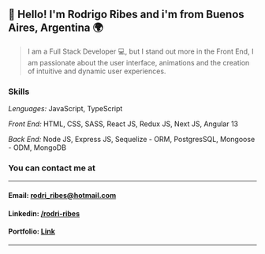 ## 👋 Hello! I'm Rodrigo Ribes and i'm from Buenos Aires, Argentina 🌍

>I am a Full Stack Developer 💻, but I stand out more in the Front End, I am passionate about the user interface, animations and the creation of intuitive and dynamic user experiences.

### Skills
*Lenguages:*  JavaScript, TypeScript

*Front End:*  HTML, CSS, SASS, React JS, Redux JS, Next JS, Angular 13

*Back End:*  Node JS, Express JS, Sequelize - ORM, PostgresSQL, Mongoose - ODM, MongoDB


### You can contact me at
***
 #### **Email:** rodri_ribes@hotmail.com
 #### **Linkedin:** [/rodri-ribes](https://www.linkedin.com/in/rodrigo-ribes/)
 #### **Portfolio:** [Link](https://rodrigoribes.netlify.app/)  
***
